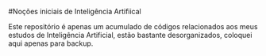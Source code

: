 #Noções iniciais de Inteligência Artifiical

Este repositório é apenas um acumulado de códigos relacionados aos meus estudos de Inteligência Artificial, estão bastante desorganizados, coloquei aqui apenas para backup.
